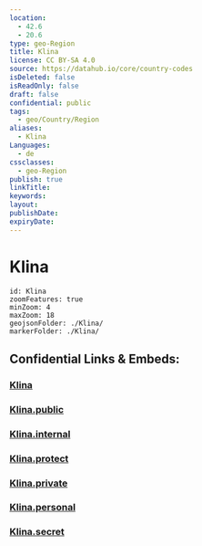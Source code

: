 ```yaml
---
location:
  - 42.6
  - 20.6
type: geo-Region
title: Klina
license: CC BY-SA 4.0
source: https://datahub.io/core/country-codes
isDeleted: false
isReadOnly: false
draft: false
confidential: public
tags:
  - geo/Country/Region
aliases:
  - Klina
Languages:
  - de
cssclasses:
  - geo-Region
publish: true
linkTitle:
keywords:
layout:
publishDate:
expiryDate:
---
```


# Klina

```leaflet
id: Klina
zoomFeatures: true 
minZoom: 4 
maxZoom: 18
geojsonFolder: ./Klina/
markerFolder: ./Klina/
```


## Confidential Links & Embeds: 

### [Klina](/_Standards/Earth/Continent/Europe/Europe~South/Kosovo/districts~Kosovo/Pećki/counties~Pećki/Klina.md) 

### [Klina.public](/_public/Earth/Continent/Europe/Europe~South/Kosovo/districts~Kosovo/Pećki/counties~Pećki/Klina.public.md) 

### [Klina.internal](/_internal/Earth/Continent/Europe/Europe~South/Kosovo/districts~Kosovo/Pećki/counties~Pećki/Klina.internal.md) 

### [Klina.protect](/_protect/Earth/Continent/Europe/Europe~South/Kosovo/districts~Kosovo/Pećki/counties~Pećki/Klina.protect.md) 

### [Klina.private](/_private/Earth/Continent/Europe/Europe~South/Kosovo/districts~Kosovo/Pećki/counties~Pećki/Klina.private.md) 

### [Klina.personal](/_personal/Earth/Continent/Europe/Europe~South/Kosovo/districts~Kosovo/Pećki/counties~Pećki/Klina.personal.md) 

### [Klina.secret](/_secret/Earth/Continent/Europe/Europe~South/Kosovo/districts~Kosovo/Pećki/counties~Pećki/Klina.secret.md)

